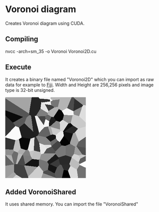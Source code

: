 # Voronoi diagram
Creates Voronoi diagram using CUDA.

## Compiling
nvcc -arch=sm_35 -o Voronoi Voronoi2D.cu

## Execute

It creates a binary file named "Voronoi2D" which you can 
import as raw data for example to [Fiji](https://imagej.net/Fiji/Downloads).
Width and Height are 256,256 pixels and image type is 32-bit unsigned.


![Output Voronoi](./Voronoi2D.png)


## Added VoronoiShared
It uses shared memory.
You can import the file "VoronoiShared"
